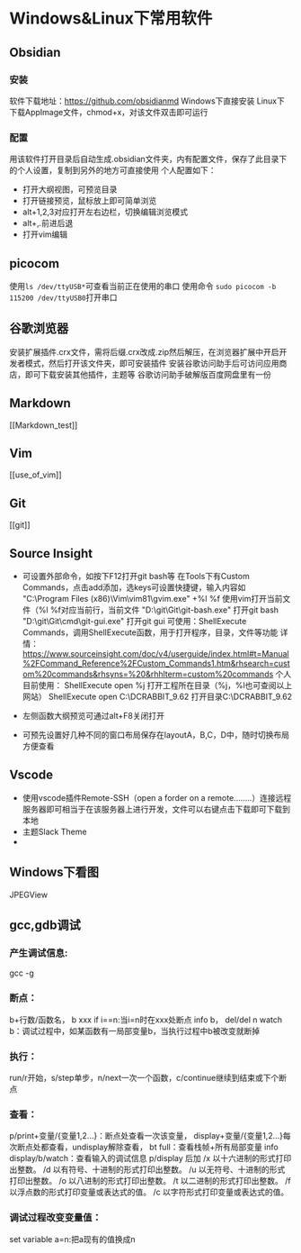 # Windows&Linux下常用软件
## Obsidian
### 安装
软件下载地址：https://github.com/obsidianmd
Windows下直接安装
Linux下下载AppImage文件，chmod+x，对该文件双击即可运行
### 配置
用该软件打开目录后自动生成.obsidian文件夹，内有配置文件，保存了此目录下的个人设置，复制到另外的地方可直接使用
个人配置如下：
- 打开大纲视图，可预览目录
- 打开链接预览，鼠标放上即可简单浏览
- alt+1,2,3对应打开左右边栏，切换编辑浏览模式
- alt+,.前进后退
- 打开vim编辑

## picocom
使用`ls /dev/ttyUSB*`可查看当前正在使用的串口
使用命令
`sudo picocom -b 115200 /dev/ttyUSB0`打开串口

## 谷歌浏览器
安装扩展插件.crx文件，需将后缀.crx改成.zip然后解压，在浏览器扩展中开启开发者模式，然后打开该文件夹，即可安装插件
安装谷歌访问助手后可访问应用商店，即可下载安装其他插件，主题等
谷歌访问助手破解版百度网盘里有一份

## Markdown
[[Markdown_test]]

## Vim
[[use_of_vim]]

## Git
[[git]]

## Source Insight


- 可设置外部命令，如按下F12打开git bash等
在Tools下有Custom Commands，点击add添加，选keys可设置快捷键，输入内容如
"C:\Program Files (x86)\Vim\vim81\gvim.exe" +%l %f 使用vim打开当前文件（%l %f对应当前行，当前文件
"D:\git\Git\git-bash.exe"	打开git bash
"D:\git\Git\cmd\git-gui.exe"	打开git gui
可使用：ShellExecute Commands，调用ShellExecute函数，用于打开程序，目录，文件等功能
详情：https://www.sourceinsight.com/doc/v4/userguide/index.html#t=Manual%2FCommand_Reference%2FCustom_Commands1.htm&rhsearch=custom%20commands&rhsyns=%20&rhhlterm=custom%20commands
个人目前使用：
ShellExecute open %j	打开工程所在目录（%j，%l也可查阅以上网站）
ShellExecute open C:\DCRABBIT_9.62	打开目录C:\DCRABBIT_9.62

- 左侧函数大纲预览可通过alt+F8关闭打开
- 可预先设置好几种不同的窗口布局保存在layoutA，B,C，D中，随时切换布局方便查看

## Vscode 
- 使用vscode插件Remote-SSH（open a forder on a remote........）连接远程服务器即可相当于在该服务器上进行开发，文件可以右键点击下载即可下载到本地
- 主题Slack Theme
- 

## Windows下看图
JPEGView

## gcc,gdb调试
### 产生调试信息:
gcc -g

### 断点：
b+行数/函数名，
b xxx if i==n:当i=n时在xxx处断点
info b，
del/del n
watch b：调试过程中，如某函数有一局部变量b，当执行过程中b被改变就断掉
### 执行：
run/r开始，s/step单步，n/next一次一个函数，c/continue继续到结束或下个断点
### 查看：
p/print+变量/{变量1,2...}：断点处查看一次该变量，
display+变量/{变量1,2...}每次断点处都查看，undisplay解除查看，
bt full：查看栈帧+所有局部变量
info display/b/watch：查看输入的调试信息
p/display 后加
/x	以十六进制的形式打印出整数。
/d	以有符号、十进制的形式打印出整数。
/u	以无符号、十进制的形式打印出整数。
/o	以八进制的形式打印出整数。
/t	以二进制的形式打印出整数。
/f	以浮点数的形式打印变量或表达式的值。
/c	以字符形式打印变量或表达式的值。
### 调试过程改变变量值：
set variable a=n:把a现有的值换成n